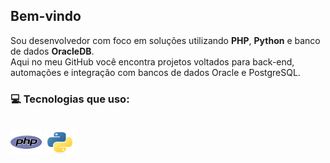 ## Bem-vindo 

Sou desenvolvedor com foco em soluções utilizando **PHP**, **Python** e banco de dados **OracleDB**.  
Aqui no meu GitHub você encontra projetos voltados para back-end, automações e integração com bancos de dados Oracle e PostgreSQL.

### 💻 Tecnologias que uso:

<div style="display: inline_block"><br>
  <img align="center" alt="PHP" height="40" width="50" src="https://raw.githubusercontent.com/devicons/devicon/master/icons/php/php-original.svg">
  <img align="center" alt="Python" height="40" width="50" src="https://raw.githubusercontent.com/devicons/devicon/master/icons/python/python-original.svg">
</div>
